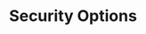 ---
title: Security Options
permalink: /docs/03_publish#security-options
parent: Publish
nav_order: 4
---